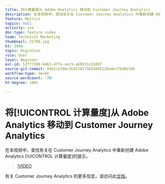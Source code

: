 ```yaml
---
title: 将计算量度从 Adobe Analytics 移动到 Customer Journey Analytics
description: 在本视频中，查找有关在 Customer Journey Analytics 中重新创建 Adobe Analytics 计算量度的提示。
feature: Metrics
topics: null
activity: use
doc-type: feature video
team: Technical Marketing
thumbnail: 31788.jpg
kt: 3966
topic: Migration
role: User
level: Beginner
exl-id: 52ff7388-6463-47fa-aec9-ab9531cd105f
source-git-commit: 89b2c6366c3b4224173d24845110adecf5d0b7db
workflow-type: tm+mt
source-wordcount: '70'
ht-degree: 100%

---
```


# 将[!UICONTROL 计算量度]从 Adobe Analytics 移动到 Customer Journey Analytics

在本视频中，查找有关在 Customer Journey Analytics 中重新创建 Adobe Analytics [!UICONTROL 计算量度]的提示。

>[!VIDEO](https://video.tv.adobe.com/v/31788/?quality=12&learn=on)

有关 Customer Journey Analytics 的更多信息，请访问此[文档](https://experienceleague.adobe.com/docs/analytics-platform/using/cja-landing.html)。
